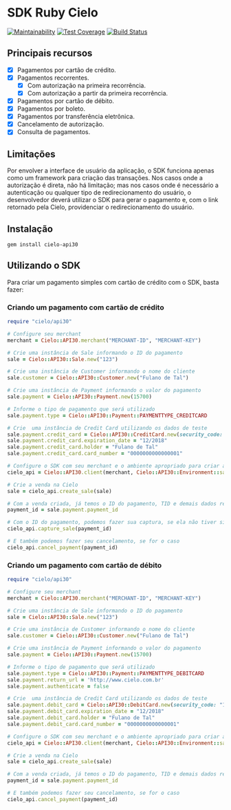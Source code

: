 # SDK Ruby Cielo

[![Maintainability](https://api.codeclimate.com/v1/badges/5f2fb1294a875befab26/maintainability)](https://codeclimate.com/github/joaomafra/API-3.0-Ruby/maintainability) [![Test Coverage](https://api.codeclimate.com/v1/badges/5f2fb1294a875befab26/test_coverage)](https://codeclimate.com/github/joaomafra/API-3.0-Ruby/test_coverage) [![Build Status](https://travis-ci.org/joaomafra/API-3.0-Ruby.svg?branch=master)](https://travis-ci.org/joaomafra/API-3.0-Ruby)

## Principais recursos

* [x] Pagamentos por cartão de crédito.
* [x] Pagamentos recorrentes.
    * [x] Com autorização na primeira recorrência.
    * [x] Com autorização a partir da primeira recorrência.
* [x] Pagamentos por cartão de débito.
* [x] Pagamentos por boleto.
* [x] Pagamentos por transferência eletrônica.
* [x] Cancelamento de autorização.
* [x] Consulta de pagamentos.

## Limitações

Por envolver a interface de usuário da aplicação, o SDK funciona apenas como um framework para criação das transações. Nos casos onde a autorização é direta, não há limitação; mas nos casos onde é necessário a autenticação ou qualquer tipo de redirecionamento do usuário, o desenvolvedor deverá utilizar o SDK para gerar o pagamento e, com o link retornado pela Cielo, providenciar o redirecionamento do usuário.

## Instalação

`gem install cielo-api30`

## Utilizando o SDK

Para criar um pagamento simples com cartão de crédito com o SDK, basta fazer:

### Criando um pagamento com cartão de crédito

```ruby
require "cielo/api30"

# Configure seu merchant
merchant = Cielo::API30.merchant("MERCHANT-ID", "MERCHANT-KEY")

# Crie uma instância de Sale informando o ID do pagamento
sale = Cielo::API30::Sale.new("123")

# Crie uma instância de Customer informando o nome do cliente
sale.customer = Cielo::API30::Customer.new("Fulano de Tal")

# Crie uma instância de Payment informando o valor do pagamento
sale.payment = Cielo::API30::Payment.new(15700)

# Informe o tipo de pagamento que será utilizado
sale.payment.type = Cielo::API30::Payment::PAYMENTTYPE_CREDITCARD

# Crie  uma instância de Credit Card utilizando os dados de teste
sale.payment.credit_card = Cielo::API30::CreditCard.new(security_code: "123", brand: "Visa")
sale.payment.credit_card.expiration_date = "12/2018"
sale.payment.credit_card.holder = "Fulano de Tal"
sale.payment.credit_card.card_number = "0000000000000001"

# Configure o SDK com seu merchant e o ambiente apropriado para criar a venda
cielo_api = Cielo::API30.client(merchant, Cielo::API30::Environment::sandbox)

# Crie a venda na Cielo
sale = cielo_api.create_sale(sale)

# Com a venda criada, já temos o ID do pagamento, TID e demais dados retornados pela Cielo
payment_id = sale.payment.payment_id

# Com o ID do pagamento, podemos fazer sua captura, se ela não tiver sido capturada ainda
cielo_api.capture_sale(payment_id)

# E também podemos fazer seu cancelamento, se for o caso
cielo_api.cancel_payment(payment_id)
```

### Criando um pagamento com cartão de débito

```ruby
require "cielo/api30"

# Configure seu merchant
merchant = Cielo::API30.merchant("MERCHANT-ID", "MERCHANT-KEY")

# Crie uma instância de Sale informando o ID do pagamento
sale = Cielo::API30::Sale.new("123")

# Crie uma instância de Customer informando o nome do cliente
sale.customer = Cielo::API30::Customer.new("Fulano de Tal")

# Crie uma instância de Payment informando o valor do pagamento
sale.payment = Cielo::API30::Payment.new(15700)

# Informe o tipo de pagamento que será utilizado
sale.payment.type = Cielo::API30::Payment::PAYMENTTYPE_DEBITCARD
sale.payment.return_url = 'http://www.cielo.com.br'
sale.payment.authenticate = false

# Crie  uma instância de Credit Card utilizando os dados de teste
sale.payment.debit_card = Cielo::API30::DebitCard.new(security_code: "123", brand: "Visa")
sale.payment.debit_card.expiration_date = "12/2018"
sale.payment.debit_card.holder = "Fulano de Tal"
sale.payment.debit_card.card_number = "0000000000000001"

# Configure o SDK com seu merchant e o ambiente apropriado para criar a venda
cielo_api = Cielo::API30.client(merchant, Cielo::API30::Environment::sandbox)

# Crie a venda na Cielo
sale = cielo_api.create_sale(sale)

# Com a venda criada, já temos o ID do pagamento, TID e demais dados retornados pela Cielo
payment_id = sale.payment.payment_id

# E também podemos fazer seu cancelamento, se for o caso
cielo_api.cancel_payment(payment_id)
